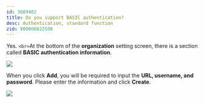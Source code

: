 ```yaml
---
id: 3689402
title: Do you support BASIC authentication?
desc: Authentication, standard function
zid: 900000822506
---
```


Yes. `<br>`At the bottom of the **organization** setting screen, there is a section called  **BASIC authentication information**.

![](https://downloads.intercomcdn.com/i/o/182986376/3e71b15331fbed9158d77df1/_2019-09-25_3.06.02.png)

When you click **Add**, you will be required to input the **URL, username, and** **password**. Please enter the information and click **Create**.

![](https://downloads.intercomcdn.com/i/o/182985455/cbc392f7a1a6ac5fc6db8773/_2019-09-25_3.06.27.png)
